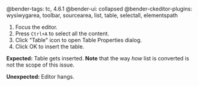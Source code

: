 @bender-tags: tc, 4.6.1
@bender-ui: collapsed
@bender-ckeditor-plugins: wysiwygarea, toolbar, sourcearea, list, table, selectall, elementspath

1. Focus the editor.
1. Press `Ctrl+A` to select all the content.
1. Click "Table" icon to open Table Properties dialog.
1. Click OK to insert the table.

**Expected:** Table gets inserted. **Note** that the way _how_ list is converted is not the scope of this issue.

**Unexpected:** Editor hangs.